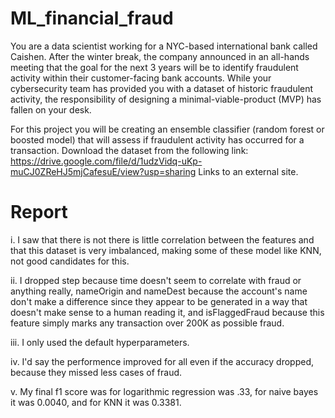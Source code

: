 # ML_financial_fraud

You are a data scientist working for a NYC-based international bank called Caishen. After the winter break, the company announced in an all-hands meeting that the goal for the next 3 years will be to identify fraudulent activity within their customer-facing bank accounts. While your cybersecurity team has provided you with a dataset of historic fraudulent activity, the responsibility of designing a minimal-viable-product (MVP) has fallen on your desk. 

For this project you will be creating an ensemble classifier (random forest or boosted model) that will assess if fraudulent activity has occurred for a transaction. Download the dataset from the following link: https://drive.google.com/file/d/1udzVidq-uKp-muCJ0ZReHJ5mjCafesuE/view?usp=sharing Links to an external site.

# Report
i. I saw that there is not there is little correlation between the features and that this dataset is very imbalanced, making some of these model like KNN, not good candidates for this.

ii. I dropped step because time doesn't seem to correlate with fraud or anything really, nameOrigin and nameDest because the account's name don't make a difference since they appear to be generated in a way that doesn't make sense to a human reading it, and isFlaggedFraud because this feature simply marks any transaction over 200K as possible fraud.

iii. I only used the default hyperparameters.

iv. I'd say the performence improved for all even if the accuracy dropped, because they missed less cases of fraud.

v. My final f1 score was for logarithmic regression was .33, for naive bayes it was 0.0040, and for KNN it was 0.3381.